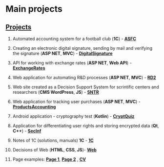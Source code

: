 # Main projects

## [Projects][]
[Projects]: https://smyledev.github.io/projects.html

1. Automated accounting system for a football club (**1C**) - **[ASFC](https://github.com/smyledev/Notes1C/tree/main/SolutionsOfTasks/FootballClubSystem)**

1. Creating an electronic digital signature, sending by mail and verifying the signature (**ASP NET**, **MVC**) - **[DigitalSignature](https://github.com/smyledev/CreateAndSendSignatureByGmail)**

1. API for working with exchange rates (**ASP NET**, **Web API**) - **[ExchangeRates](https://github.com/smyledev/ExchangeRates)**

1. Web application for automating R&D processes (**ASP NET**, **MVC**) - **[RD2](https://github.com/smyledev/RD2)** 

1. Web site created as a Decision Support System for scrintific centers and researchers (**CMS WordPress**, **JS**) - **[SNTR](https://github.com/smyledev/SNTR)** 

1. Web application for tracking user purchases (**ASP NET**, **MVC**) - **[ProductsAccounting](https://github.com/smyledev/ProductsAccounting)**

1. Android application - cryptography test (**Kotlin**) - **[CryptQuiz](https://github.com/smyledev/CryptQuiz)**

1. Application for differentiating user rights and storing encrypted data (**Qt**, **C++**) - **[SecInf](https://github.com/smyledev/SecInf2)**

1. Notes of 1C (solutions, manuals) **1C** - **[1C](https://github.com/smyledev/Notes1C)**

1. Decisions of Web (**HTML**, **CSS**, **JS**)- **[Web](https://github.com/smyledev/SolutionsWeb)**

1. Page examples: **[Page 1](https://smyledev.github.io/page1.html)**, **[Page 2](https://smyledev.github.io/page2.html)** , **[CV](https://smyledev.github.io/cv.html)**
